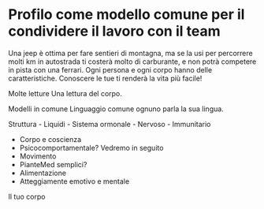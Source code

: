 # Profilo come modello comune per il condividere il lavoro con il team

Una jeep è ottima per fare sentieri di montagna, ma se la usi per percorrere molti km in autostrada ti costerà molto di carburante,  e non potrà competere in pista con una ferrari. Ogni persona e ogni corpo hanno delle caratteristiche. Conoscere le tue ti renderà la vita più facile!

Molte letture 
Una lettura del corpo.

Modelli in comune Linguaggio comune ognuno parla la sua lingua.

Struttura - Liquidi - Sistema ormonale - Nervoso - Immunitario 


- Corpo e coscienza 
- Psicocomportamentale? Vedremo in seguito
- Movimento 
- PianteMed semplici? 
- Alimentazione
- Atteggiamente emotivo e mentale


Il tuo corpo
<!--stackedit_data:
eyJoaXN0b3J5IjpbLTExMTYxMjc1NzBdfQ==
-->